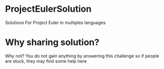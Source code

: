 # ProjectEulerSolution
Solutions For Project Euler in multiples languages

# Why sharing solution? 

Why not? You do not gain anything by answering this challenge so if people are stuck, they may find some help here
